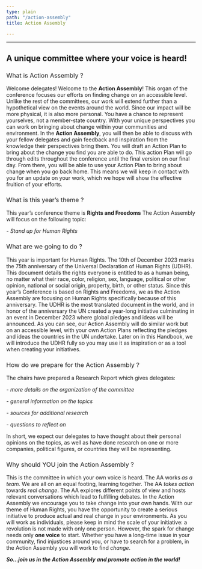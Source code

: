 ```yaml
---
type: plain
path: "/action-assembly"
title: Action Assembly

---
```

***

## **A unique committee where your voice is heard!**

### <span style="font-weight: 400;">What is Action Assembly ?</span>

<span style="font-weight: 400;">Welcome delegates!
Welcome to the **Action Assembly**! This organ of the conference focuses our efforts on finding change on an accessible level. Unlike the rest of the committees, our work will extend further than a hypothetical view on the events around the world. Since our impact will be more physical, it is also more personal. You have a chance to represent yourselves, not a member-state country. With your unique perspectives you can work on bringing about change within your communities and environment. In the **Action Assembly**, you will then be able to discuss with your fellow delegates and gain feedback and inspiration from the knowledge their perspectives bring them. You will draft an Action Plan to bring about the change you find you are able to do. This action Plan will go through edits throughout the conference until the final version on our final day. From there, you will be able to use your Action Plan to bring about change when you go back home. This means we will keep in contact with you for an update on your work, which we hope will show the effective fruition of your efforts. 
</span>

### <span style="font-weight: 400;">What is this year’s theme ?</span>

<span style="font-weight: 400;"> This year’s conference theme is **Rights and Freedoms** The Action Assembly will focus on the following topic:

_- Stand up for Human Rights_

</span>

### <span style="font-weight: 400;">What are we going to do ?</span>

<span style="font-weight: 400;"> This year is important for Human Rights. The 10th of December 2023 marks the 75th anniversary of the Universal Declaration of Human Rights (UDHR). This document details the rights everyone is entitled to as a human being, no matter what their race, color, religion, sex, language, political or other opinion, national or social origin, property, birth, or other status. Since this year’s Conference is based on Rights and Freedoms, we as the Action Assembly are focusing on Human Rights specifically because of this anniversary. The UDHR is the most translated document in the world, and in honor of the anniversary the UN created a year-long initiative culminating in an event in December 2023 where global pledges and ideas will be announced. As you can see, our Action Assembly will do similar work but on an accessible level, with your own Action Plans reflecting the pledges and ideas the countries in the UN undertake. Later on in this Handbook, we will introduce the UDHR fully so you may use it as inspiration or as a tool when creating your initiatives.
</span>

### <span style="font-weight: 400;">How do we prepare for the Action Assembly ?</span>

<span style="font-weight: 400;"></span>

The chairs have prepared a Research Report which gives delegates:

_- more details on the organization of the committee_

_- general information on the topics_

_- sources for additional research_

_- questions to reflect on_

In short, we expect our delegates to have thought about their personal opinions on the topics, as well as have done research on one or more companies, political figures, or countries they will be representing.

### <span style="font-weight: 400;">Why should YOU join the Action Assembly ?</span>

<span style="font-weight: 400;"> This is the committee in which your own voice is heard. The AA works _as a team._ We are all on an equal footing, learning together. The AA _takes action_ towards _real change_. The AA explores different points of view and hosts relevant conversations which lead to fulfilling debates. In the Action Assembly we encourage you to take change into your own hands. With our theme of Human Rights, you have the opportunity to create a serious initiative to produce actual and real change in your environments. As you will work as individuals, please keep in mind the scale of your initiative: a revolution is not made with only one person. However, the spark for change needs only **one voice** to start. Whether you have a long-time issue in your community, find injustices around you, or have to search for a problem, in the Action Assembly you will work to find _change_.

**_So...join us in the Action Assembly and promote action in the world!_**</span>
